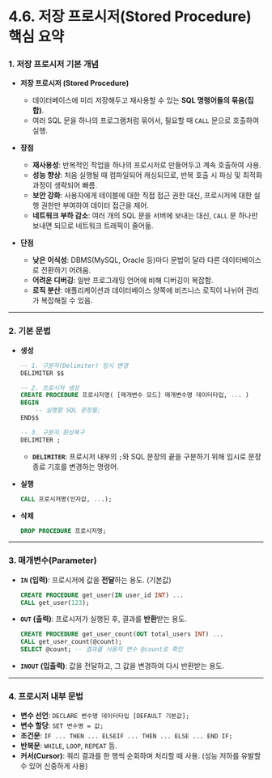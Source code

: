 # 4.6. 저장 프로시저(Stored Procedure) 핵심 요약

### 1. 저장 프로시저 기본 개념

- **저장 프로시저 (Stored Procedure)**
  - 데이터베이스에 미리 저장해두고 재사용할 수 있는 **SQL 명령어들의 묶음(집합)**.
  - 여러 SQL 문을 하나의 프로그램처럼 묶어서, 필요할 때 `CALL` 문으로 호출하여 실행.

- **장점**
  - **재사용성**: 반복적인 작업을 하나의 프로시저로 만들어두고 계속 호출하여 사용.
  - **성능 향상**: 처음 실행될 때 컴파일되어 캐싱되므로, 반복 호출 시 파싱 및 최적화 과정이 생략되어 빠름.
  - **보안 강화**: 사용자에게 테이블에 대한 직접 접근 권한 대신, 프로시저에 대한 실행 권한만 부여하여 데이터 접근을 제어.
  - **네트워크 부하 감소**: 여러 개의 SQL 문을 서버에 보내는 대신, `CALL` 문 하나만 보내면 되므로 네트워크 트래픽이 줄어듦.

- **단점**
  - **낮은 이식성**: DBMS(MySQL, Oracle 등)마다 문법이 달라 다른 데이터베이스로 전환하기 어려움.
  - **어려운 디버깅**: 일반 프로그래밍 언어에 비해 디버깅이 복잡함.
  - **로직 분산**: 애플리케이션과 데이터베이스 양쪽에 비즈니스 로직이 나뉘어 관리가 복잡해질 수 있음.

---

### 2. 기본 문법

- **생성**
  ```sql
  -- 1. 구분자(Delimiter) 임시 변경
  DELIMITER $$

  -- 2. 프로시저 생성
  CREATE PROCEDURE 프로시저명( [매개변수 모드] 매개변수명 데이터타입, ... )
  BEGIN
      -- 실행할 SQL 문장들;
  END$$

  -- 3. 구분자 원상복구
  DELIMITER ;
  ```
  - **`DELIMITER`**: 프로시저 내부의 `;`와 SQL 문장의 끝을 구분하기 위해 임시로 문장 종료 기호를 변경하는 명령어.

- **실행**
  ```sql
  CALL 프로시저명(인자값, ...);
  ```

- **삭제**
  ```sql
  DROP PROCEDURE 프로시저명;
  ```

---

### 3. 매개변수(Parameter)

- **`IN` (입력)**: 프로시저에 값을 **전달**하는 용도. (기본값)
  ```sql
  CREATE PROCEDURE get_user(IN user_id INT) ...
  CALL get_user(123);
  ```

- **`OUT` (출력)**: 프로시저가 실행된 후, 결과를 **반환**받는 용도.
  ```sql
  CREATE PROCEDURE get_user_count(OUT total_users INT) ...
  CALL get_user_count(@count);
  SELECT @count; -- 결과를 사용자 변수 @count로 확인
  ```

- **`INOUT` (입출력)**: 값을 전달하고, 그 값을 변경하여 다시 반환받는 용도.

---

### 4. 프로시저 내부 문법

- **변수 선언**: `DECLARE 변수명 데이터타입 [DEFAULT 기본값];`
- **변수 할당**: `SET 변수명 = 값;`
- **조건문**: `IF ... THEN ... ELSEIF ... THEN ... ELSE ... END IF;`
- **반복문**: `WHILE`, `LOOP`, `REPEAT` 등.
- **커서(Cursor)**: 쿼리 결과를 한 행씩 순회하며 처리할 때 사용. (성능 저하를 유발할 수 있어 신중하게 사용)
